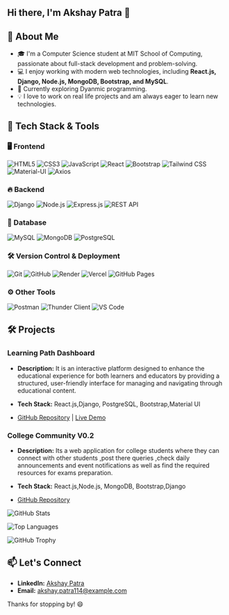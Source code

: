 
## Hi there, I'm Akshay Patra 👋

## 🚀 About Me

- 🎓 I'm a Computer Science student at MIT School of Computing, passionate about full-stack development and problem-solving.
- 💻 I enjoy working with modern web technologies, including **React.js, Django, Node.js, MongoDB, Bootstrap, and MySQL**.
- 🌱 Currently exploring Dyanmic programming.
- 💡 I love to work on real life  projects and am always eager to learn new technologies.

## 🚀 Tech Stack & Tools  

### 🖥️ Frontend  
![HTML5](https://img.shields.io/badge/HTML5-%23E34F26.svg?style=for-the-badge&logo=html5&logoColor=white)  ![CSS3](https://img.shields.io/badge/CSS3-%231572B6.svg?style=for-the-badge&logo=css3&logoColor=white) ![JavaScript](https://img.shields.io/badge/JavaScript-%23F7DF1E.svg?style=for-the-badge&logo=javascript&logoColor=black)  ![React](https://img.shields.io/badge/React-%2361DAFB.svg?style=for-the-badge&logo=react&logoColor=black)  ![Bootstrap](https://img.shields.io/badge/Bootstrap-%23563D7C.svg?style=for-the-badge&logo=bootstrap&logoColor=white) ![Tailwind CSS](https://img.shields.io/badge/TailwindCSS-%2306B6D4.svg?style=for-the-badge&logo=tailwindcss&logoColor=white)  ![Material-UI](https://img.shields.io/badge/MaterialUI-%230081CB.svg?style=for-the-badge&logo=mui&logoColor=white)  ![Axios](https://img.shields.io/badge/Axios-5A29E4?style=for-the-badge&logo=axios&logoColor=white)  
 

### 🔥 Backend  
![Django](https://img.shields.io/badge/Django-%23092E20.svg?style=for-the-badge&logo=django&logoColor=white)  ![Node.js](https://img.shields.io/badge/Node.js-%23339933.svg?style=for-the-badge&logo=nodedotjs&logoColor=white) ![Express.js](https://img.shields.io/badge/Express.js-%23000000.svg?style=for-the-badge&logo=express&logoColor=white)  ![REST API](https://img.shields.io/badge/REST-API-%23000000.svg?style=for-the-badge&logo=fastapi&logoColor=white) 
  

### 💾 Database  
![MySQL](https://img.shields.io/badge/MySQL-%234479A1.svg?style=for-the-badge&logo=mysql&logoColor=white)  ![MongoDB](https://img.shields.io/badge/MongoDB-%2347A248.svg?style=for-the-badge&logo=mongodb&logoColor=white) ![PostgreSQL](https://img.shields.io/badge/PostgreSQL-%23336791.svg?style=for-the-badge&logo=postgresql&logoColor=white)  

  
### 🛠 Version Control & Deployment  
![Git](https://img.shields.io/badge/Git-%23F05033.svg?style=for-the-badge&logo=git&logoColor=white)  ![GitHub](https://img.shields.io/badge/GitHub-%23181717.svg?style=for-the-badge&logo=github&logoColor=white)  ![Render](https://img.shields.io/badge/Render-%230046F7.svg?style=for-the-badge&logo=render&logoColor=white)  ![Vercel](https://img.shields.io/badge/Vercel-%23000000.svg?style=for-the-badge&logo=vercel&logoColor=white) ![GitHub Pages](https://img.shields.io/badge/GitHub%20Pages-%232D333B.svg?style=for-the-badge&logo=github&logoColor=white)   


### ⚙️ Other Tools  
![Postman](https://img.shields.io/badge/Postman-%23FF6C37.svg?style=for-the-badge&logo=postman&logoColor=white)  ![Thunder Client](https://img.shields.io/badge/Thunder%20Client-%23007ACC.svg?style=for-the-badge&logo=visualstudiocode&logoColor=white)  ![VS Code](https://img.shields.io/badge/VS%20Code-%23007ACC.svg?style=for-the-badge&logo=visualstudiocode&logoColor=white)  


## 🛠️ Projects

### Learning Path Dashboard
- **Description:** It is an interactive platform designed to enhance the educational experience for both learners and educators by providing a structured,
                    user-friendly interface for managing and navigating through educational content.
  
- **Tech Stack:** React.js,Django, PostgreSQL, Bootstrap,Material UI
- [GitHub Repository](https://github.com/akshaypatra/LearningPathDashboard-frontend) | [Live Demo](https://akshaypatra.github.io/LearningPathDashboard-frontend/)


### College Community V0.2
- **Description:** Its a web application for college students where they can connect with other students ,post there queries ,check daily
                    announcements and event notifications as well as find the required resources for exams preparation.
  
- **Tech Stack:** React.js,Node.js, MongoDB, Bootstrap,Django
- [GitHub Repository](https://github.com/akshaypatra/College-Community-V0.2 )




![GitHub Stats](https://github-readme-stats.vercel.app/api?username=akshaypatra&show_icons=true&theme=radical)



![Top Languages](https://github-readme-stats.vercel.app/api/top-langs/?username=akshaypatra&layout=compact&theme=radical)




![GitHub Trophy](https://github-profile-trophy.vercel.app/?username=akshaypatra&theme=radical)



## 📫 Let's Connect
- **LinkedIn:** [Akshay Patra](https://www.linkedin.com/in/akshay-patra-6a8b67259/)
- **Email:** [akshay.patra114@example.com](mailto:akshay.patra114@gmail.com)

Thanks for stopping by! 😄

<!---
akshaypatra/akshaypatra is a ✨ special ✨ repository because its `README.md` (this file) appears on your GitHub profile.
You can click the Preview link to take a look at your changes.
--->
